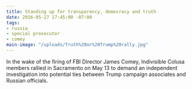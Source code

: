 ```yaml
---
title: Standing up for transparency, democracy and truth
date: 2016-05-27 17:45:00 -07:00
tags:
- russia
- special prosecutor
- comey
main-image: "/uploads/Truth%20or%20Trump%20rally.jpg"
---
```


In the wake of the firing of FBI Director James Comey, Indivisible Colusa members rallied in Sacramento on May 13 to demand an independent investigation into potential ties between Trump campaign associates and Russian officials. 